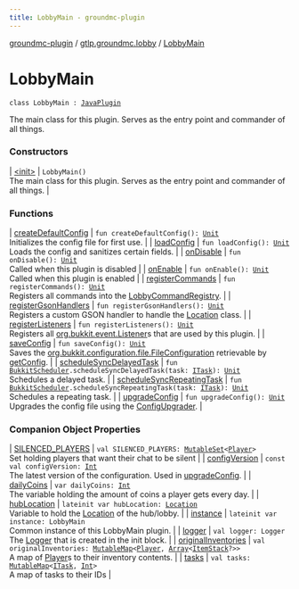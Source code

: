 ```yaml
---
title: LobbyMain - groundmc-plugin
---
```


[groundmc-plugin](../../index.html) / [gtlp.groundmc.lobby](../index.html) / [LobbyMain](.)

# LobbyMain

`class LobbyMain : `[`JavaPlugin`](https://hub.spigotmc.org/javadocs/spigot/org/bukkit/plugin/java/JavaPlugin.html)

The main class for this plugin.
Serves as the entry point and commander of all things.

### Constructors

| [&lt;init&gt;](-init-.html) | `LobbyMain()`<br>The main class for this plugin. Serves as the entry point and commander of all things. |

### Functions

| [createDefaultConfig](create-default-config.html) | `fun createDefaultConfig(): `[`Unit`](https://kotlinlang.org/api/latest/jvm/stdlib/kotlin/-unit/index.html)<br>Initializes the config file for first use. |
| [loadConfig](load-config.html) | `fun loadConfig(): `[`Unit`](https://kotlinlang.org/api/latest/jvm/stdlib/kotlin/-unit/index.html)<br>Loads the config and sanitizes certain fields. |
| [onDisable](on-disable.html) | `fun onDisable(): `[`Unit`](https://kotlinlang.org/api/latest/jvm/stdlib/kotlin/-unit/index.html)<br>Called when this plugin is disabled |
| [onEnable](on-enable.html) | `fun onEnable(): `[`Unit`](https://kotlinlang.org/api/latest/jvm/stdlib/kotlin/-unit/index.html)<br>Called when this plugin is enabled |
| [registerCommands](register-commands.html) | `fun registerCommands(): `[`Unit`](https://kotlinlang.org/api/latest/jvm/stdlib/kotlin/-unit/index.html)<br>Registers all commands into the [LobbyCommandRegistry](../../gtlp.groundmc.lobby.registry/-lobby-command-registry/index.html). |
| [registerGsonHandlers](register-gson-handlers.html) | `fun registerGsonHandlers(): `[`Unit`](https://kotlinlang.org/api/latest/jvm/stdlib/kotlin/-unit/index.html)<br>Registers a custom GSON handler to handle the [Location](https://hub.spigotmc.org/javadocs/spigot/org/bukkit/Location.html) class. |
| [registerListeners](register-listeners.html) | `fun registerListeners(): `[`Unit`](https://kotlinlang.org/api/latest/jvm/stdlib/kotlin/-unit/index.html)<br>Registers all [org.bukkit.event.Listener](https://hub.spigotmc.org/javadocs/spigot/org/bukkit/event/Listener.html)s that are used by this plugin. |
| [saveConfig](save-config.html) | `fun saveConfig(): `[`Unit`](https://kotlinlang.org/api/latest/jvm/stdlib/kotlin/-unit/index.html)<br>Saves the [org.bukkit.configuration.file.FileConfiguration](https://hub.spigotmc.org/javadocs/spigot/org/bukkit/configuration/file/FileConfiguration.html) retrievable by [getConfig](https://hub.spigotmc.org/javadocs/spigot/org/bukkit/plugin/java/JavaPlugin.html#getConfig()). |
| [scheduleSyncDelayedTask](schedule-sync-delayed-task.html) | `fun `[`BukkitScheduler`](https://hub.spigotmc.org/javadocs/spigot/org/bukkit/scheduler/BukkitScheduler.html)`.scheduleSyncDelayedTask(task: `[`ITask`](../../gtlp.groundmc.lobby.task/-i-task/index.html)`): `[`Unit`](https://kotlinlang.org/api/latest/jvm/stdlib/kotlin/-unit/index.html)<br>Schedules a delayed task. |
| [scheduleSyncRepeatingTask](schedule-sync-repeating-task.html) | `fun `[`BukkitScheduler`](https://hub.spigotmc.org/javadocs/spigot/org/bukkit/scheduler/BukkitScheduler.html)`.scheduleSyncRepeatingTask(task: `[`ITask`](../../gtlp.groundmc.lobby.task/-i-task/index.html)`): `[`Unit`](https://kotlinlang.org/api/latest/jvm/stdlib/kotlin/-unit/index.html)<br>Schedules a repeating task. |
| [upgradeConfig](upgrade-config.html) | `fun upgradeConfig(): `[`Unit`](https://kotlinlang.org/api/latest/jvm/stdlib/kotlin/-unit/index.html)<br>Upgrades the config file using the [ConfigUpgrader](../../gtlp.groundmc.lobby.util/-config-upgrader/index.html). |

### Companion Object Properties

| [SILENCED_PLAYERS](-s-i-l-e-n-c-e-d_-p-l-a-y-e-r-s.html) | `val SILENCED_PLAYERS: `[`MutableSet`](https://kotlinlang.org/api/latest/jvm/stdlib/kotlin.collections/-mutable-set/index.html)`<`[`Player`](https://hub.spigotmc.org/javadocs/spigot/org/bukkit/entity/Player.html)`>`<br>Set holding players that want their chat to be silent |
| [configVersion](config-version.html) | `const val configVersion: `[`Int`](https://kotlinlang.org/api/latest/jvm/stdlib/kotlin/-int/index.html)<br>The latest version of the configuration. Used in [upgradeConfig](upgrade-config.html). |
| [dailyCoins](daily-coins.html) | `var dailyCoins: `[`Int`](https://kotlinlang.org/api/latest/jvm/stdlib/kotlin/-int/index.html)<br>The variable holding the amount of coins a player gets every day. |
| [hubLocation](hub-location.html) | `lateinit var hubLocation: `[`Location`](https://hub.spigotmc.org/javadocs/spigot/org/bukkit/Location.html)<br>Variable to hold the [Location](https://hub.spigotmc.org/javadocs/spigot/org/bukkit/Location.html) of the hub/lobby. |
| [instance](instance.html) | `lateinit var instance: LobbyMain`<br>Common instance of this LobbyMain plugin. |
| [logger](logger.html) | `val logger: Logger`<br>The [Logger](#) that is created in the init block. |
| [originalInventories](original-inventories.html) | `val originalInventories: `[`MutableMap`](https://kotlinlang.org/api/latest/jvm/stdlib/kotlin.collections/-mutable-map/index.html)`<`[`Player`](https://hub.spigotmc.org/javadocs/spigot/org/bukkit/entity/Player.html)`, `[`Array`](https://kotlinlang.org/api/latest/jvm/stdlib/kotlin/-array/index.html)`<`[`ItemStack`](https://hub.spigotmc.org/javadocs/spigot/org/bukkit/inventory/ItemStack.html)`?>>`<br>A map of [Player](https://hub.spigotmc.org/javadocs/spigot/org/bukkit/entity/Player.html)s to their inventory contents. |
| [tasks](tasks.html) | `val tasks: `[`MutableMap`](https://kotlinlang.org/api/latest/jvm/stdlib/kotlin.collections/-mutable-map/index.html)`<`[`ITask`](../../gtlp.groundmc.lobby.task/-i-task/index.html)`, `[`Int`](https://kotlinlang.org/api/latest/jvm/stdlib/kotlin/-int/index.html)`>`<br>A map of tasks to their IDs |

